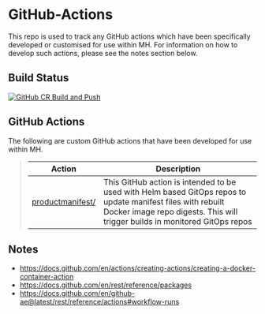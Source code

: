 # GitHub-Actions
This repo is used to track any GitHub actions which have been specifically developed or customised for use within
MH. For information on how to develop such actions, please see the notes section below.

Build Status
------------
[![GitHub CR Build and Push](https://github.com/targetb/github-actions/actions/workflows/main-build.yaml/badge.svg)](https://github.com/targetb/github-actions/actions/workflows/main-build.yaml)

GitHub Actions
--------------
The following are custom GitHub actions that have been developed for use within MH.

>| Action | Description |
>| -------- | ----------- |
>| [productmanifest/](https://github.com/targetb/github-actions/tree/main/productmanifest) | This GitHub action is intended to be used with Helm based GitOps repos to update manifest files with rebuilt Docker image repo digests. This will trigger builds in monitored GitOps repos |

Notes
-----
- https://docs.github.com/en/actions/creating-actions/creating-a-docker-container-action
- https://docs.github.com/en/rest/reference/packages
- https://docs.github.com/en/github-ae@latest/rest/reference/actions#workflow-runs
